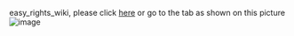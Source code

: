 easy_rights_wiki, please click [here](https://github.com/aleatorius/calst_wiki/wiki) or go to the tab as shown on this picture ![image](https://user-images.githubusercontent.com/4352295/136986494-6328626d-1538-42e0-a798-c638d992b51e.png)

